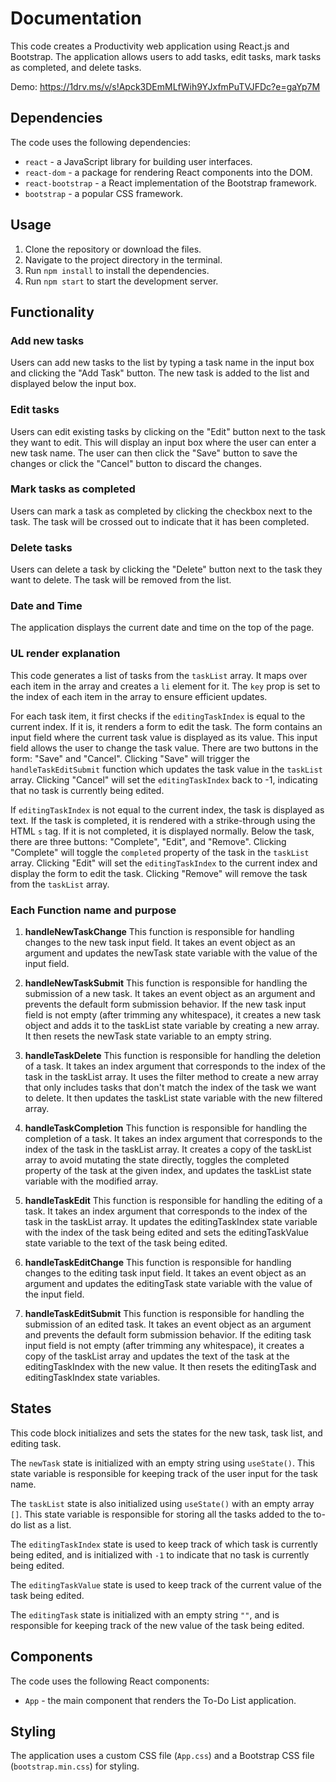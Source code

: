 # Documentation

This code creates a Productivity web application using React.js and Bootstrap. The application allows users to add tasks, edit tasks, mark tasks as completed, and delete tasks.

Demo: https://1drv.ms/v/s!Apck3DEmMLfWih9YJxfmPuTVJFDc?e=gaYp7M

## Dependencies

The code uses the following dependencies:

-   `react` - a JavaScript library for building user interfaces.
-   `react-dom` - a package for rendering React components into the DOM.
-   `react-bootstrap` - a React implementation of the Bootstrap framework.
-   `bootstrap` - a popular CSS framework.

## Usage

1.  Clone the repository or download the files.
2.  Navigate to the project directory in the terminal.
3.  Run `npm install` to install the dependencies.
4.  Run `npm start` to start the development server.

## Functionality

### Add new tasks

Users can add new tasks to the list by typing a task name in the input box and clicking the "Add Task" button. The new task is added to the list and displayed below the input box.

### Edit tasks

Users can edit existing tasks by clicking on the "Edit" button next to the task they want to edit. This will display an input box where the user can enter a new task name. The user can then click the "Save" button to save the changes or click the "Cancel" button to discard the changes.

### Mark tasks as completed

Users can mark a task as completed by clicking the checkbox next to the task. The task will be crossed out to indicate that it has been completed.

### Delete tasks

Users can delete a task by clicking the "Delete" button next to the task they want to delete. The task will be removed from the list.

### Date and Time

The application displays the current date and time on the top of the page.

### UL render explanation
This code generates a list of tasks from the `taskList` array. It maps over each item in the array and creates a `li` element for it. The `key` prop is set to the index of each item in the array to ensure efficient updates.

For each task item, it first checks if the `editingTaskIndex` is equal to the current index. If it is, it renders a form to edit the task. The form contains an input field where the current task value is displayed as its value. This input field allows the user to change the task value. There are two buttons in the form: "Save" and "Cancel". Clicking "Save" will trigger the `handleTaskEditSubmit` function which updates the task value in the `taskList` array. Clicking "Cancel" will set the `editingTaskIndex` back to -1, indicating that no task is currently being edited.

If `editingTaskIndex` is not equal to the current index, the task is displayed as text. If the task is completed, it is rendered with a strike-through using the HTML `s` tag. If it is not completed, it is displayed normally. Below the task, there are three buttons: "Complete", "Edit", and "Remove". Clicking "Complete" will toggle the `completed` property of the task in the `taskList` array. Clicking "Edit" will set the `editingTaskIndex` to the current index and display the form to edit the task. Clicking "Remove" will remove the task from the `taskList` array.

### Each Function name and purpose
1.  **handleNewTaskChange** This function is responsible for handling changes to the new task input field. It takes an event object as an argument and updates the newTask state variable with the value of the input field.
    
2.  **handleNewTaskSubmit** This function is responsible for handling the submission of a new task. It takes an event object as an argument and prevents the default form submission behavior. If the new task input field is not empty (after trimming any whitespace), it creates a new task object and adds it to the taskList state variable by creating a new array. It then resets the newTask state variable to an empty string.
    
3.  **handleTaskDelete** This function is responsible for handling the deletion of a task. It takes an index argument that corresponds to the index of the task in the taskList array. It uses the filter method to create a new array that only includes tasks that don't match the index of the task we want to delete. It then updates the taskList state variable with the new filtered array.
    
4.  **handleTaskCompletion** This function is responsible for handling the completion of a task. It takes an index argument that corresponds to the index of the task in the taskList array. It creates a copy of the taskList array to avoid mutating the state directly, toggles the completed property of the task at the given index, and updates the taskList state variable with the modified array.
    
5.  **handleTaskEdit** This function is responsible for handling the editing of a task. It takes an index argument that corresponds to the index of the task in the taskList array. It updates the editingTaskIndex state variable with the index of the task being edited and sets the editingTaskValue state variable to the text of the task being edited.
    
6.  **handleTaskEditChange** This function is responsible for handling changes to the editing task input field. It takes an event object as an argument and updates the editingTask state variable with the value of the input field.
    
7.  **handleTaskEditSubmit** This function is responsible for handling the submission of an edited task. It takes an event object as an argument and prevents the default form submission behavior. If the editing task input field is not empty (after trimming any whitespace), it creates a copy of the taskList array and updates the text of the task at the editingTaskIndex with the new value. It then resets the editingTask and editingTaskIndex state variables.

## States
This code block initializes and sets the states for the new task, task list, and editing task.

The `newTask` state is initialized with an empty string using `useState()`. This state variable is responsible for keeping track of the user input for the task name.

The `taskList` state is also initialized using `useState()` with an empty array `[]`. This state variable is responsible for storing all the tasks added to the to-do list as a list.

The `editingTaskIndex` state is used to keep track of which task is currently being edited, and is initialized with `-1` to indicate that no task is currently being edited.

The `editingTaskValue` state is used to keep track of the current value of the task being edited.

The `editingTask` state is initialized with an empty string `""`, and is responsible for keeping track of the new value of the task being edited.

## Components

The code uses the following React components:

-   `App` - the main component that renders the To-Do List application.

## Styling

The application uses a custom CSS file (`App.css`) and a Bootstrap CSS file (`bootstrap.min.css`) for styling. 
